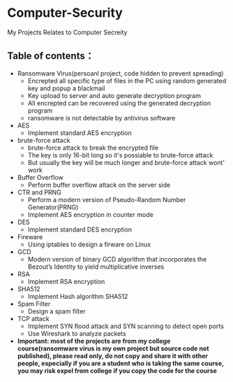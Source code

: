 # Computer-Security
My Projects Relates to Computer Secreity

## Table of contents：
* Ransomware Virus(persoanl project, code hidden to prevent spreading)
	* Encrepted all specific type of files in the PC using random generated key and popup a blackmail
    * Key upload to server and  auto generate decryption program
    * All encrepted can be recovered using the generated decryption program
    * ransomware is not detectable by antivirus software
* AES
	* Implement standard AES encryption
* brute-force attack
    * brute-force attack to break the encrypted file
    * The key is only 16-bit long so it's possiable to brute-force attack
    * But usually the key will be much longer and brute-force attack wont' work
* Buffer Overflow
    * Perform buffer overflow attack on the server side
* CTR and PRNG
    * Perform a modern version of Pseudo-Random Number Generator(PRNG)
    * Implement AES encryption in counter mode 
* DES
    * Implement standard DES encryption
* Fireware
    * Using iptables to design a firware on Linux
* GCD
    * Modern version of binary GCD algorithm that  incorporates the Bezout’s Identity to yield multiplicative inverses
* RSA
    * Implement RSA encryption
* SHA512
    * Implement Hash algorithm SHA512
* Spam Filter
    * Design a spam filter
* TCP attack
    * Implement SYN flood attack and SYN scanning to detect open ports
    * Use Wireshark to analyze packets
* **Important: most of the projects are from my college course(ransomware virus is my own project but source code not published), please read only, do not copy and share it with other people, especially if you are a student who is taking the same course, you may risk expel from college if you copy the code for the course** 
